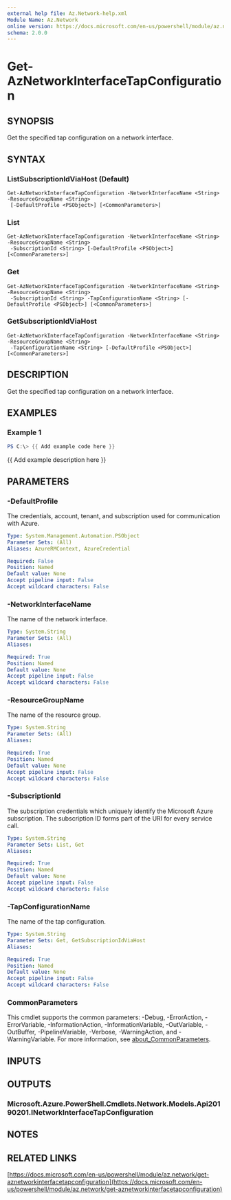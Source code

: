 ```yaml
---
external help file: Az.Network-help.xml
Module Name: Az.Network
online version: https://docs.microsoft.com/en-us/powershell/module/az.network/get-aznetworkinterfacetapconfiguration
schema: 2.0.0
---
```


# Get-AzNetworkInterfaceTapConfiguration

## SYNOPSIS
Get the specified tap configuration on a network interface.

## SYNTAX

### ListSubscriptionIdViaHost (Default)
```
Get-AzNetworkInterfaceTapConfiguration -NetworkInterfaceName <String> -ResourceGroupName <String>
 [-DefaultProfile <PSObject>] [<CommonParameters>]
```

### List
```
Get-AzNetworkInterfaceTapConfiguration -NetworkInterfaceName <String> -ResourceGroupName <String>
 -SubscriptionId <String> [-DefaultProfile <PSObject>] [<CommonParameters>]
```

### Get
```
Get-AzNetworkInterfaceTapConfiguration -NetworkInterfaceName <String> -ResourceGroupName <String>
 -SubscriptionId <String> -TapConfigurationName <String> [-DefaultProfile <PSObject>] [<CommonParameters>]
```

### GetSubscriptionIdViaHost
```
Get-AzNetworkInterfaceTapConfiguration -NetworkInterfaceName <String> -ResourceGroupName <String>
 -TapConfigurationName <String> [-DefaultProfile <PSObject>] [<CommonParameters>]
```

## DESCRIPTION
Get the specified tap configuration on a network interface.

## EXAMPLES

### Example 1
```powershell
PS C:\> {{ Add example code here }}
```

{{ Add example description here }}

## PARAMETERS

### -DefaultProfile
The credentials, account, tenant, and subscription used for communication with Azure.

```yaml
Type: System.Management.Automation.PSObject
Parameter Sets: (All)
Aliases: AzureRMContext, AzureCredential

Required: False
Position: Named
Default value: None
Accept pipeline input: False
Accept wildcard characters: False
```

### -NetworkInterfaceName
The name of the network interface.

```yaml
Type: System.String
Parameter Sets: (All)
Aliases:

Required: True
Position: Named
Default value: None
Accept pipeline input: False
Accept wildcard characters: False
```

### -ResourceGroupName
The name of the resource group.

```yaml
Type: System.String
Parameter Sets: (All)
Aliases:

Required: True
Position: Named
Default value: None
Accept pipeline input: False
Accept wildcard characters: False
```

### -SubscriptionId
The subscription credentials which uniquely identify the Microsoft Azure subscription.
The subscription ID forms part of the URI for every service call.

```yaml
Type: System.String
Parameter Sets: List, Get
Aliases:

Required: True
Position: Named
Default value: None
Accept pipeline input: False
Accept wildcard characters: False
```

### -TapConfigurationName
The name of the tap configuration.

```yaml
Type: System.String
Parameter Sets: Get, GetSubscriptionIdViaHost
Aliases:

Required: True
Position: Named
Default value: None
Accept pipeline input: False
Accept wildcard characters: False
```

### CommonParameters
This cmdlet supports the common parameters: -Debug, -ErrorAction, -ErrorVariable, -InformationAction, -InformationVariable, -OutVariable, -OutBuffer, -PipelineVariable, -Verbose, -WarningAction, and -WarningVariable. For more information, see [about_CommonParameters](http://go.microsoft.com/fwlink/?LinkID=113216).

## INPUTS

## OUTPUTS

### Microsoft.Azure.PowerShell.Cmdlets.Network.Models.Api20190201.INetworkInterfaceTapConfiguration
## NOTES

## RELATED LINKS

[https://docs.microsoft.com/en-us/powershell/module/az.network/get-aznetworkinterfacetapconfiguration](https://docs.microsoft.com/en-us/powershell/module/az.network/get-aznetworkinterfacetapconfiguration)

